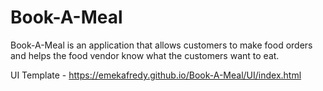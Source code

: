 # Book-A-Meal

Book-A-Meal is an application that allows customers to make food orders and helps the food vendor know what the customers want to eat.

UI Template - https://emekafredy.github.io/Book-A-Meal/UI/index.html
